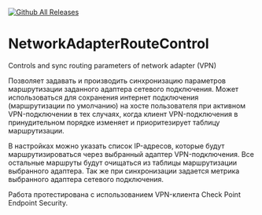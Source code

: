 [![Github All Releases](https://img.shields.io/github/downloads/golubovai/NetworkAdapterRouteControl/total.svg)]()

# NetworkAdapterRouteControl
Controls and sync routing parameters of network adapter (VPN)

Позволяет задавать и производить синхронизацию параметров маршрутизации заданного адаптера сетевого подключения. Может использоваться для сохранения интернет подключения (маршрутизации по умолчанию) на хосте пользователя при активном VPN-подключении в тех случаях, когда клиент VPN-подключения в принудительном порядке изменяет и приоритезирует таблицу маршрутизации.

В настройках можно указать список IP-адресов, которые будут маршрутизироваться через выбранный адаптер VPN-подключения. Все остальные маршруты будут очищаться из таблицы маршрутизации выбранного адаптера. Так же при синхронизации задается метрика выбранного адаптера сетевого подключения.

Работа протестирована с использованием VPN-клиента Check Point Endpoint Security.

